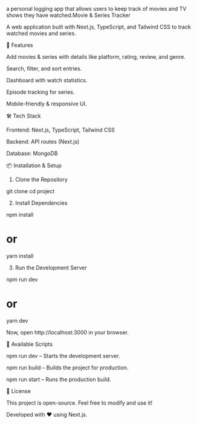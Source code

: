 a personal logging app that allows users to keep track of movies and TV shows they have watched.Movie & Series Tracker

A web application built with Next.js, TypeScript, and Tailwind CSS to track watched movies and series.

🚀 Features

Add movies & series with details like platform, rating, review, and genre.

Search, filter, and sort entries.

Dashboard with watch statistics.

Episode tracking for series.

Mobile-friendly & responsive UI.

🛠 Tech Stack

Frontend: Next.js, TypeScript, Tailwind CSS

Backend: API routes (Next.js)

Database: MongoDB

📦 Installation & Setup

1. Clone the Repository

git clone <repository-url>
cd project

2. Install Dependencies

npm install
# or
yarn install

3. Run the Development Server

npm run dev
# or
yarn dev

Now, open http://localhost:3000 in your browser.

🔧 Available Scripts

npm run dev – Starts the development server.

npm run build – Builds the project for production.

npm run start – Runs the production build.

📜 License

This project is open-source. Feel free to modify and use it!

Developed with ❤️ using Next.js.
